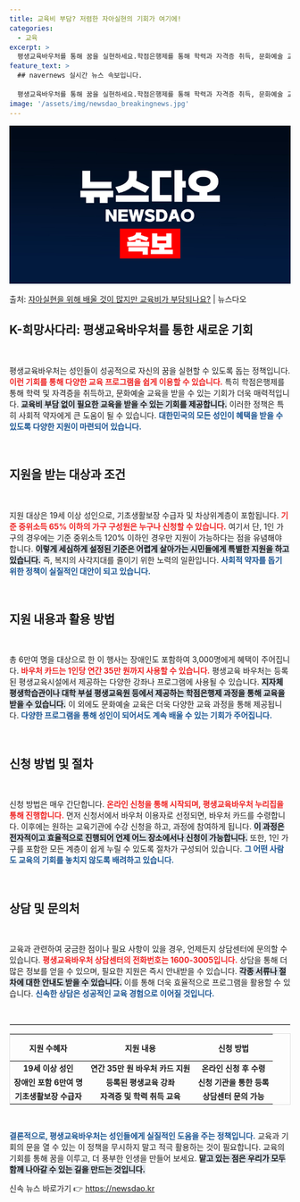 ```yaml
---
title: 교육비 부담? 저렴한 자아실현의 기회가 여기에!
categories:
  - 교육
excerpt: >
  평생교육바우처를 통해 꿈을 실현하세요.학점은행제를 통해 학력과 자격증 취득, 문화예술 교육까지 수강할 수 있…
feature_text: >
  ## navernews 실시간 뉴스 속보입니다.

  평생교육바우처를 통해 꿈을 실현하세요.학점은행제를 통해 학력과 자격증 취득, 문화예술 교육까지 수강할 수 있…
image: '/assets/img/newsdao_breakingnews.jpg'
---
```


![뉴스다오 속보](/assets/img/newsdao_breakingnews.jpg)

<p>출처: <a href="https://newsdao.kr/2178" rel="dofollow">자아실현을 위해 배울 것이 많지만 교육비가 부담되나요?</a> | 뉴스다오</p>

<h2 data-ke-size="size26">K-희망사다리: 평생교육바우처를 통한 새로운 기회</h2>

<p data-ke-size="size16">&nbsp;</p>
평생교육바우처는 성인들이 성공적으로 자신의 꿈을 실현할 수 있도록 돕는 정책입니다. <b><span style="color: #ee2323;">이런 기회를 통해 다양한 교육 프로그램을 쉽게 이용할 수 있습니다.</span></b> 특히 학점은행제를 통해 학력 및 자격증을 취득하고, 문화예술 교육을 받을 수 있는 기회가 더욱 매력적입니다. <b><span style="background-color: #21538527;">교육비 부담 없이 필요한 교육을 받을 수 있는 기회를 제공합니다.</span></b> 이러한 정책은 특히 사회적 약자에게 큰 도움이 될 수 있습니다. <b><span style="color: #1a5490;">대한민국의 모든 성인이 혜택을 받을 수 있도록 다양한 지원이 마련되어 있습니다.</span></b>

<p data-ke-size="size16">&nbsp;</p>

<h2 data-ke-size="size26">지원을 받는 대상과 조건</h2>

<p data-ke-size="size16">&nbsp;</p>
지원 대상은 19세 이상 성인으로, 기초생활보장 수급자 및 차상위계층이 포함됩니다. <b><span style="color: #ee2323;">기준 중위소득 65% 이하의 가구 구성원은 누구나 신청할 수 있습니다.</span></b> 여기서 단, 1인 가구의 경우에는 기준 중위소득 120% 이하인 경우만 지원이 가능하다는 점을 유념해야 합니다. <b><span style="background-color: #21538527;">이렇게 세심하게 설정된 기준은 어렵게 살아가는 시민들에게 특별한 지원을 하고 있습니다.</span></b> 즉, 복지의 사각지대를 줄이기 위한 노력의 일환입니다. <b><span style="color: #1a5490;">사회적 약자를 돕기 위한 정책이 실질적인 대안이 되고 있습니다.</span></b>

<p data-ke-size="size16">&nbsp;</p>

<h2 data-ke-size="size26">지원 내용과 활용 방법</h2>

<p data-ke-size="size16">&nbsp;</p>
총 6만여 명을 대상으로 한 이 행사는 장애인도 포함하여 3,000명에게 혜택이 주어집니다. <b><span style="color: #ee2323;">바우처 카드는 1인당 연간 35만 원까지 사용할 수 있습니다.</span></b> 평생교육 바우처는 등록된 평생교육시설에서 제공하는 다양한 강좌나 프로그램에 사용될 수 있습니다. <b><span style="background-color: #21538527;">지자체 평생학습관이나 대학 부설 평생교육원 등에서 제공하는 학점은행제 과정을 통해 교육을 받을 수 있습니다.</span></b> 이 외에도 문화예술 교육은 더욱 다양한 교육 과정을 통해 제공됩니다. <b><span style="color: #1a5490;">다양한 프로그램을 통해 성인이 되어서도 계속 배울 수 있는 기회가 주어집니다.</span></b>

<p data-ke-size="size16">&nbsp;</p>

<h2 data-ke-size="size26">신청 방법 및 절차</h2>

<p data-ke-size="size16">&nbsp;</p>
신청 방법은 매우 간단합니다. <b><span style="color: #ee2323;">온라인 신청을 통해 시작되며, 평생교육바우처 누리집을 통해 진행합니다.</span></b> 먼저 신청서에서 바우처 이용자로 선정되면, 바우처 카드를 수령합니다. 이후에는 원하는 교육기관에 수강 신청을 하고, 과정에 참여하게 됩니다. <b><span style="background-color: #21538527;">이 과정은 전자적이고 효율적으로 진행되어 언제 어느 장소에서나 신청이 가능합니다.</span></b> 또한, 1인 가구를 포함한 모든 계층이 쉽게 누릴 수 있도록 절차가 구성되어 있습니다. <b><span style="color: #1a5490;">그 어떤 사람도 교육의 기회를 놓치지 않도록 배려하고 있습니다.</span></b>

<p data-ke-size="size16">&nbsp;</p>

<h2 data-ke-size="size26">상담 및 문의처</h2>

<p data-ke-size="size16">&nbsp;</p>
교육과 관련하여 궁금한 점이나 필요 사항이 있을 경우, 언제든지 상담센터에 문의할 수 있습니다. <b><span style="color: #ee2323;">평생교육바우처 상담센터의 전화번호는 1600-3005입니다.</span></b> 상담을 통해 더 많은 정보를 얻을 수 있으며, 필요한 지원은 즉시 안내받을 수 있습니다. <b><span style="background-color: #21538527;">각종 서류나 절차에 대한 안내도 받을 수 있습니다.</span></b> 이를 통해 더욱 효율적으로 프로그램을 활용할 수 있습니다. <b><span style="color: #1a5490;">신속한 상담은 성공적인 교육 경험으로 이어질 것입니다.</span></b>

<p data-ke-size="size16">&nbsp;</p>

<hr style="border: 1px solid #e0e0e0;"/>
<table style="width: 100%; border: 1px solid #e0e0e0;">
  <thead>
    <tr>
      <th style="text-align: center; height: 40px;">지원 수혜자</th>
      <th style="text-align: center; height: 40px;">지원 내용</th>
      <th style="text-align: center; height: 40px;">신청 방법</th>
    </tr>
  </thead>
  <tbody>
    <tr>
      <td style="text-align: center; height: 17px;"><b>19세 이상 성인</b></td>
      <td style="text-align: center; height: 17px;"><b>연간 35만 원 바우처 카드 지원</b></td>
      <td style="text-align: center; height: 17px;"><b>온라인 신청 후 수령</b></td>
    </tr>
    <tr>
      <td style="text-align: center; height: 17px;"><b>장애인 포함 6만여 명</b></td>
      <td style="text-align: center; height: 17px;"><b>등록된 평생교육 강좌</b></td>
      <td style="text-align: center; height: 17px;"><b>신청 기관을 통한 등록</b></td>
    </tr>
    <tr>
      <td style="text-align: center; height: 17px;"><b>기초생활보장 수급자</b></td>
      <td style="text-align: center; height: 17px;"><b>자격증 및 학력 취득 교육</b></td>
      <td style="text-align: center; height: 17px;"><b>상담센터 문의 가능</b></td>
    </tr>
  </tbody>
</table>

<p data-ke-size="size16">&nbsp;</p>

<b><span style="color: #1a5490;">결론적으로, 평생교육바우처는 성인들에게 실질적인 도움을 주는 정책입니다.</span></b> 교육과 기회의 문을 열 수 있는 이 정책을 무시하지 말고 적극 활용하는 것이 필요합니다. 교육의 기회를 통해 꿈을 이루고, 더 풍부한 인생을 만들어 보세요. <b><span style="background-color: #21538527;">맡고 있는 점은 우리가 모두 함께 나아갈 수 있는 길을 만드는 것입니다.</span></b> 

신속 뉴스 바로가기 👉 <a href="https://newsdao.kr" rel="dofollow">https://newsdao.kr</a>


